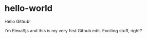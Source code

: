 # hello-world

Hello Github!

I'm ElexaSjs and this is my very first Github edit. Exciting stuff, right?
